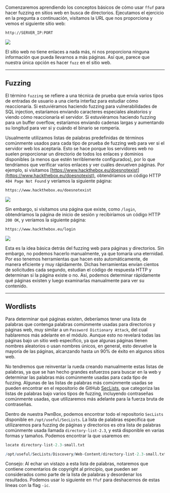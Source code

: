 Comenzaremos aprendiendo los conceptos básicos de cómo usar `ffuf` para hacer fuzzing en sitios web en busca de directorios. Ejecutamos el ejercicio en la pregunta a continuación, visitamos la URL que nos proporciona y vemos el siguiente sitio web:

`http://SERVER_IP:PORT`

![](https://academy.hackthebox.com/storage/modules/54/web_fnb_main_site.jpg)

El sitio web no tiene enlaces a nada más, ni nos proporciona ninguna información que pueda llevarnos a más páginas. Así que, parece que nuestra única opción es hacer `fuzz` en el sitio web.

---

## Fuzzing

El término `fuzzing` se refiere a una técnica de prueba que envía varios tipos de entradas de usuario a una cierta interfaz para estudiar cómo reaccionaría. Si estuviéramos haciendo fuzzing para vulnerabilidades de SQL injection, estaríamos enviando caracteres especiales aleatorios y viendo cómo reaccionaría el servidor. Si estuviéramos haciendo fuzzing para un buffer overflow, estaríamos enviando cadenas largas y aumentando su longitud para ver si y cuándo el binario se rompería.

Usualmente utilizamos listas de palabras predefinidas de términos comúnmente usados para cada tipo de prueba de fuzzing web para ver si el servidor web los aceptaría. Esto se hace porque los servidores web no suelen proporcionar un directorio de todos los enlaces y dominios disponibles (a menos que estén terriblemente configurados), por lo que tendríamos que verificar varios enlaces y ver cuáles devuelven páginas. Por ejemplo, si visitamos [https://www.hackthebox.eu/doesnotexist](https://www.hackthebox.eu/doesnotexist), obtendríamos un código HTTP `404 Page Not Found` y veríamos la siguiente página:

`https://www.hackthebox.eu/doesnotexist`

![](https://academy.hackthebox.com/storage/modules/54/web_fnb_HTB_404.jpg)

Sin embargo, si visitamos una página que existe, como `/login`, obtendríamos la página de inicio de sesión y recibiríamos un código HTTP `200 OK`, y veríamos la siguiente página:

`https://www.hackthebox.eu/login`

![](https://academy.hackthebox.com/storage/modules/54/web_fnb_HTB_login.jpg)

Esta es la idea básica detrás del fuzzing web para páginas y directorios. Sin embargo, no podemos hacerlo manualmente, ya que tomaría una eternidad. Por eso tenemos herramientas que hacen esto automáticamente, de manera eficiente y muy rápidamente. Dichas herramientas envían cientos de solicitudes cada segundo, estudian el código de respuesta HTTP y determinan si la página existe o no. Así, podemos determinar rápidamente qué páginas existen y luego examinarlas manualmente para ver su contenido.

---

## Wordlists

Para determinar qué páginas existen, deberíamos tener una lista de palabras que contenga palabras comúnmente usadas para directorios y páginas web, muy similar a un `Password Dictionary Attack`, del cual hablaremos más adelante en el módulo. Aunque esto no revelará todas las páginas bajo un sitio web específico, ya que algunas páginas tienen nombres aleatorios o usan nombres únicos, en general, esto devuelve la mayoría de las páginas, alcanzando hasta un 90% de éxito en algunos sitios web.

No tendremos que reinventar la rueda creando manualmente estas listas de palabras, ya que se han hecho grandes esfuerzos para buscar en la web y determinar las palabras más comúnmente usadas para cada tipo de fuzzing. Algunas de las listas de palabras más comúnmente usadas se pueden encontrar en el repositorio de GitHub [SecLists](https://github.com/danielmiessler/SecLists), que categoriza las listas de palabras bajo varios tipos de fuzzing, incluyendo contraseñas comúnmente usadas, que utilizaremos más adelante para la fuerza bruta de contraseñas.

Dentro de nuestra PwnBox, podemos encontrar todo el repositorio `SecLists` disponible en `/opt/useful/SecLists`. La lista de palabras específica que utilizaremos para fuzzing de páginas y directorios es otra lista de palabras comúnmente usada llamada `directory-list-2.3`, y está disponible en varias formas y tamaños. Podemos encontrar la que usaremos en:

```r
locate directory-list-2.3-small.txt

/opt/useful/SecLists/Discovery/Web-Content/directory-list-2.3-small.txt
```

Consejo: Al echar un vistazo a esta lista de palabras, notaremos que contiene comentarios de copyright al principio, que pueden ser considerados como parte de la lista de palabras y desordenar los resultados. Podemos usar lo siguiente en `ffuf` para deshacernos de estas líneas con la flag `-ic`.